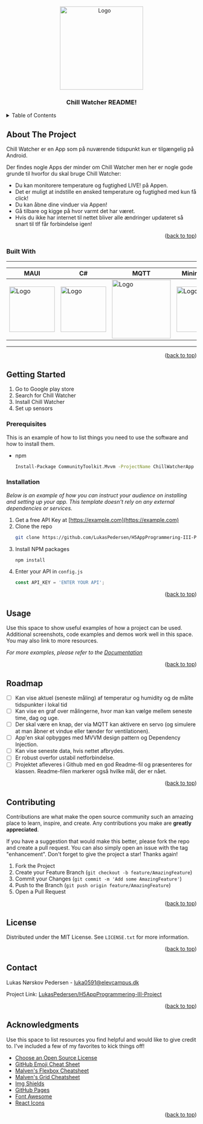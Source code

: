 <a name="readme-top"></a>

<!-- PROJECT LOGO -->
<br />
<div align="center">
  <a href="https://github.com/othneildrew/Best-README-Template">
    <img src="https://github.com/LukasPedersen/H5AppProgrammering-III-Project/assets/61869988/4e13c525-68a4-40d1-9a40-cee90f296759" alt="Logo" width="220" height="220">
  </a>

  <h3 align="center">Chill Watcher README!</h3>
</div>



<!-- TABLE OF CONTENTS -->
<details>
  <summary>Table of Contents</summary>
  <ol>
    <li>
      <a href="#about-the-project">About The Project</a>
      <ul>
        <li><a href="#built-with">Built With</a></li>
      </ul>
    </li>
    <li>
      <a href="#getting-started">Getting Started</a>
      <ul>
        <li><a href="#prerequisites">Prerequisites</a></li>
        <li><a href="#installation">Installation</a></li>
      </ul>
    </li>
    <li><a href="#usage">Usage</a></li>
    <li><a href="#roadmap">Roadmap</a></li>
    <li><a href="#contributing">Contributing</a></li>
    <li><a href="#license">License</a></li>
    <li><a href="#contact">Contact</a></li>
    <li><a href="#acknowledgments">Acknowledgments</a></li>
  </ol>
</details>



<!-- ABOUT THE PROJECT -->
## About The Project
Chill Watcher er en App som på nuværende tidspunkt kun er tilgængelig på Android.

Der findes nogle Apps der minder om Chill Watcher men her er nogle gode grunde til hvorfor du skal bruge Chill Watcher:
* Du kan monitorere temperature og fugtighed LIVE! på Appen.
* Det er muligt at indstille en ønsked temperature og fugtighed med kun få click!
* Du kan åbne dine vinduer via Appen!
* Gå tilbare og kigge på hvor varmt det har været.
* Hvis du ikke har internet til nettet bliver alle ændringer updateret så snart til tlf får forbindelse igen!

<p align="right">(<a href="#readme-top">back to top</a>)</p>



### Built With
___
|  MAUI  |  C#  |  MQTT  |  Minimal API  |   |
|---|---|---|---|---|
|  <img src="https://github.com/LukasPedersen/H5AppProgrammering-III-Project/assets/61869988/bdaa047a-7892-4593-9627-39e5e18ecbe9" alt="Logo" width="120" height="120">  |  <img src="https://github.com/LukasPedersen/H5AppProgrammering-III-Project/assets/61869988/b2da569a-06aa-4c5b-95c0-8259c661d7f6" alt="Logo" width="120" height="120">  |  <img src="https://github.com/LukasPedersen/H5AppProgrammering-III-Project/assets/61869988/5b74a28d-3711-42c7-b695-46c6ab36d9d3" alt="Logo" width="155" height="155">| <img src="https://github.com/LukasPedersen/H5AppProgrammering-III-Project/assets/61869988/a6e03e24-9096-4dab-b82e-324a5183ddc2" alt="Logo" width="120" height="120">  |   |
___
<p align="right">(<a href="#readme-top">back to top</a>)</p>



<!-- GETTING STARTED -->
## Getting Started

1. Go to Google play store
2. Search for Chill Watcher
3. Install Chill Watcher
4. Set up sensors

### Prerequisites

This is an example of how to list things you need to use the software and how to install them.
* npm
  ```sh
  Install-Package CommunityToolkit.Mvvm -ProjectName ChillWatcherApp
  ```

### Installation

_Below is an example of how you can instruct your audience on installing and setting up your app. This template doesn't rely on any external dependencies or services._

1. Get a free API Key at [https://example.com](https://example.com)
2. Clone the repo
   ```sh
   git clone https://github.com/LukasPedersen/H5AppProgrammering-III-Project.git
   ```
3. Install NPM packages
   ```sh
   npm install
   ```
4. Enter your API in `config.js`
   ```js
   const API_KEY = 'ENTER YOUR API';
   ```

<p align="right">(<a href="#readme-top">back to top</a>)</p>



<!-- USAGE EXAMPLES -->
## Usage

Use this space to show useful examples of how a project can be used. Additional screenshots, code examples and demos work well in this space. You may also link to more resources.

_For more examples, please refer to the [Documentation](https://example.com)_

<p align="right">(<a href="#readme-top">back to top</a>)</p>



<!-- ROADMAP -->
## Roadmap

- [ ] Kan vise aktuel (seneste måling) af temperatur og humidity og de målte tidspunkter i lokal tid
- [ ] Kan vise en graf over målingerne, hvor man kan vælge mellem seneste time, dag og uge.
- [ ] Der skal være en knap, der via MQTT kan aktivere en servo (og simulere at man åbner et vindue eller tænder for ventilationen).
- [ ] App'en skal opbygges med MVVM design pattern og Dependency Injection.
- [ ] Kan vise seneste data, hvis nettet afbrydes. 
- [ ] Er robust overfor ustabil netforbindelse.
- [ ] Projektet afleveres i Github med en god Readme-fil og præsenteres for klassen. Readme-filen markerer også hvilke mål, der er nået.

<p align="right">(<a href="#readme-top">back to top</a>)</p>



<!-- CONTRIBUTING -->
## Contributing

Contributions are what make the open source community such an amazing place to learn, inspire, and create. Any contributions you make are **greatly appreciated**.

If you have a suggestion that would make this better, please fork the repo and create a pull request. You can also simply open an issue with the tag "enhancement".
Don't forget to give the project a star! Thanks again!

1. Fork the Project
2. Create your Feature Branch (`git checkout -b feature/AmazingFeature`)
3. Commit your Changes (`git commit -m 'Add some AmazingFeature'`)
4. Push to the Branch (`git push origin feature/AmazingFeature`)
5. Open a Pull Request

<p align="right">(<a href="#readme-top">back to top</a>)</p>



<!-- LICENSE -->
## License

Distributed under the MIT License. See `LICENSE.txt` for more information.

<p align="right">(<a href="#readme-top">back to top</a>)</p>



<!-- CONTACT -->
## Contact

Lukas Nørskov Pedersen - luka0591@elevcampus.dk

Project Link: [LukasPedersen/H5AppProgrammering-III-Project](https://github.com/LukasPedersen/H5AppProgrammering-III-Project)

<p align="right">(<a href="#readme-top">back to top</a>)</p>



<!-- ACKNOWLEDGMENTS -->
## Acknowledgments

Use this space to list resources you find helpful and would like to give credit to. I've included a few of my favorites to kick things off!

* [Choose an Open Source License](https://choosealicense.com)
* [GitHub Emoji Cheat Sheet](https://www.webpagefx.com/tools/emoji-cheat-sheet)
* [Malven's Flexbox Cheatsheet](https://flexbox.malven.co/)
* [Malven's Grid Cheatsheet](https://grid.malven.co/)
* [Img Shields](https://shields.io)
* [GitHub Pages](https://pages.github.com)
* [Font Awesome](https://fontawesome.com)
* [React Icons](https://react-icons.github.io/react-icons/search)

<p align="right">(<a href="#readme-top">back to top</a>)</p>



<!-- MARKDOWN LINKS & IMAGES -->
<!-- https://www.markdownguide.org/basic-syntax/#reference-style-links -->
[Maui.js]: 
[Maui-url]:
[Next.js]: https://img.shields.io/badge/next.js-000000?style=for-the-badge&logo=nextdotjs&logoColor=white
[Next-url]: https://nextjs.org/
[React.js]: https://img.shields.io/badge/React-20232A?style=for-the-badge&logo=react&logoColor=61DAFB
[React-url]: https://reactjs.org/
[Vue.js]: https://img.shields.io/badge/Vue.js-35495E?style=for-the-badge&logo=vuedotjs&logoColor=4FC08D
[Vue-url]: https://vuejs.org/
[Angular.io]: https://img.shields.io/badge/Angular-DD0031?style=for-the-badge&logo=angular&logoColor=white
[Angular-url]: https://angular.io/
[Svelte.dev]: https://img.shields.io/badge/Svelte-4A4A55?style=for-the-badge&logo=svelte&logoColor=FF3E00
[Svelte-url]: https://svelte.dev/
[Laravel.com]: https://img.shields.io/badge/Laravel-FF2D20?style=for-the-badge&logo=laravel&logoColor=white
[Laravel-url]: https://laravel.com
[Bootstrap.com]: https://img.shields.io/badge/Bootstrap-563D7C?style=for-the-badge&logo=bootstrap&logoColor=white
[Bootstrap-url]: https://getbootstrap.com
[JQuery.com]: https://img.shields.io/badge/jQuery-0769AD?style=for-the-badge&logo=jquery&logoColor=white
[JQuery-url]: https://jquery.com 
